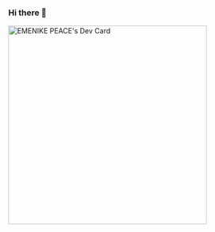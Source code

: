 ### Hi there 👋
<a href="https://app.daily.dev/emenikepeace"><img src="https://api.daily.dev/devcards/4571d498c9e846e98b1c49e98423c449.png?r=rhk" width="400" alt="EMENIKE PEACE's Dev Card"/></a>
<!--
**emenikepeace/emenikepeace** is a ✨ _special_ ✨ repository because its `README.md` (this file) appears on your GitHub profile.

Here are some ideas to get you started:

- 🔭 I’m currently working on ...
- 🌱 I’m currently learning ...
- 👯 I’m looking to collaborate on ...
- 🤔 I’m looking for help with ...
- 💬 Ask me about ...
- 📫 How to reach me: ...
- 😄 Pronouns: ...
- ⚡ Fun fact: ...
-->
